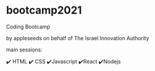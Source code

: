 # bootcamp2021
Coding Bootcamp

by appleseeds on behalf of The Israel Innovation Authority


main sessions:

✔️ HTML
✔️ CSS
✔️Javascript
✔️React
✔️Nodejs
